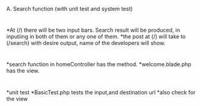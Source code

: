 A. Search function (with unit test and system test)
#
*At (/) there will be two input bars. Search result will be produced, in inputiing in both of them or any one of them.
*the post at (/) will take to (/search) with desire output, name of the developers will show.
#
*search function in homeController has the method.
*welcome.blade.php has the view.
#
*unit test
*BasicTest.php tests the input,and destination url
*also check for the view
